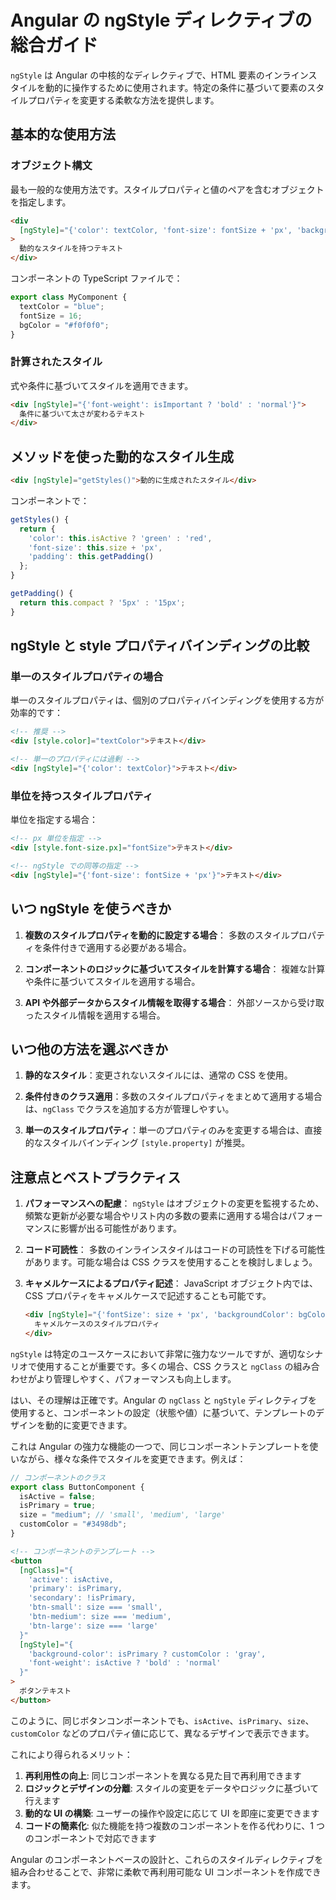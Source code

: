 # Angular の ngStyle ディレクティブの総合ガイド

`ngStyle` は Angular の中核的なディレクティブで、HTML 要素のインラインスタイルを動的に操作するために使用されます。特定の条件に基づいて要素のスタイルプロパティを変更する柔軟な方法を提供します。

## 基本的な使用方法

### オブジェクト構文

最も一般的な使用方法です。スタイルプロパティと値のペアを含むオブジェクトを指定します。

```html
<div
  [ngStyle]="{'color': textColor, 'font-size': fontSize + 'px', 'background-color': bgColor}"
>
  動的なスタイルを持つテキスト
</div>
```

コンポーネントの TypeScript ファイルで：

```typescript
export class MyComponent {
  textColor = "blue";
  fontSize = 16;
  bgColor = "#f0f0f0";
}
```

### 計算されたスタイル

式や条件に基づいてスタイルを適用できます。

```html
<div [ngStyle]="{'font-weight': isImportant ? 'bold' : 'normal'}">
  条件に基づいて太さが変わるテキスト
</div>
```

## メソッドを使った動的なスタイル生成

```html
<div [ngStyle]="getStyles()">動的に生成されたスタイル</div>
```

コンポーネントで：

```typescript
getStyles() {
  return {
    'color': this.isActive ? 'green' : 'red',
    'font-size': this.size + 'px',
    'padding': this.getPadding()
  };
}

getPadding() {
  return this.compact ? '5px' : '15px';
}
```

## ngStyle と style プロパティバインディングの比較

### 単一のスタイルプロパティの場合

単一のスタイルプロパティは、個別のプロパティバインディングを使用する方が効率的です：

```html
<!-- 推奨 -->
<div [style.color]="textColor">テキスト</div>

<!-- 単一のプロパティには過剰 -->
<div [ngStyle]="{'color': textColor}">テキスト</div>
```

### 単位を持つスタイルプロパティ

単位を指定する場合：

```html
<!-- px 単位を指定 -->
<div [style.font-size.px]="fontSize">テキスト</div>

<!-- ngStyle での同等の指定 -->
<div [ngStyle]="{'font-size': fontSize + 'px'}">テキスト</div>
```

## いつ ngStyle を使うべきか

1. **複数のスタイルプロパティを動的に設定する場合**：
   多数のスタイルプロパティを条件付きで適用する必要がある場合。

2. **コンポーネントのロジックに基づいてスタイルを計算する場合**：
   複雑な計算や条件に基づいてスタイルを適用する場合。

3. **API や外部データからスタイル情報を取得する場合**：
   外部ソースから受け取ったスタイル情報を適用する場合。

## いつ他の方法を選ぶべきか

1. **静的なスタイル**：変更されないスタイルには、通常の CSS を使用。

2. **条件付きのクラス適用**：多数のスタイルプロパティをまとめて適用する場合は、`ngClass` でクラスを追加する方が管理しやすい。

3. **単一のスタイルプロパティ**：単一のプロパティのみを変更する場合は、直接的なスタイルバインディング `[style.property]` が推奨。

## 注意点とベストプラクティス

1. **パフォーマンスへの配慮**：
   `ngStyle` はオブジェクトの変更を監視するため、頻繁な更新が必要な場合やリスト内の多数の要素に適用する場合はパフォーマンスに影響が出る可能性があります。

2. **コード可読性**：
   多数のインラインスタイルはコードの可読性を下げる可能性があります。可能な場合は CSS クラスを使用することを検討しましょう。

3. **キャメルケースによるプロパティ記述**：
   JavaScript オブジェクト内では、CSS プロパティをキャメルケースで記述することも可能です。

   ```html
   <div [ngStyle]="{'fontSize': size + 'px', 'backgroundColor': bgColor}">
     キャメルケースのスタイルプロパティ
   </div>
   ```

`ngStyle` は特定のユースケースにおいて非常に強力なツールですが、適切なシナリオで使用することが重要です。多くの場合、CSS クラスと `ngClass` の組み合わせがより管理しやすく、パフォーマンスも向上します。

はい、その理解は正確です。Angular の `ngClass` と `ngStyle` ディレクティブを使用すると、コンポーネントの設定（状態や値）に基づいて、テンプレートのデザインを動的に変更できます。

これは Angular の強力な機能の一つで、同じコンポーネントテンプレートを使いながら、様々な条件でスタイルを変更できます。例えば：

```typescript
// コンポーネントのクラス
export class ButtonComponent {
  isActive = false;
  isPrimary = true;
  size = "medium"; // 'small', 'medium', 'large'
  customColor = "#3498db";
}
```

```html
<!-- コンポーネントのテンプレート -->
<button
  [ngClass]="{
    'active': isActive,
    'primary': isPrimary,
    'secondary': !isPrimary,
    'btn-small': size === 'small',
    'btn-medium': size === 'medium',
    'btn-large': size === 'large'
  }"
  [ngStyle]="{
    'background-color': isPrimary ? customColor : 'gray',
    'font-weight': isActive ? 'bold' : 'normal'
  }"
>
  ボタンテキスト
</button>
```

このように、同じボタンコンポーネントでも、`isActive`、`isPrimary`、`size`、`customColor` などのプロパティ値に応じて、異なるデザインで表示できます。

これにより得られるメリット：

1. **再利用性の向上**: 同じコンポーネントを異なる見た目で再利用できます
2. **ロジックとデザインの分離**: スタイルの変更をデータやロジックに基づいて行えます
3. **動的な UI の構築**: ユーザーの操作や設定に応じて UI を即座に変更できます
4. **コードの簡素化**: 似た機能を持つ複数のコンポーネントを作る代わりに、1 つのコンポーネントで対応できます

Angular のコンポーネントベースの設計と、これらのスタイルディレクティブを組み合わせることで、非常に柔軟で再利用可能な UI コンポーネントを作成できます。
